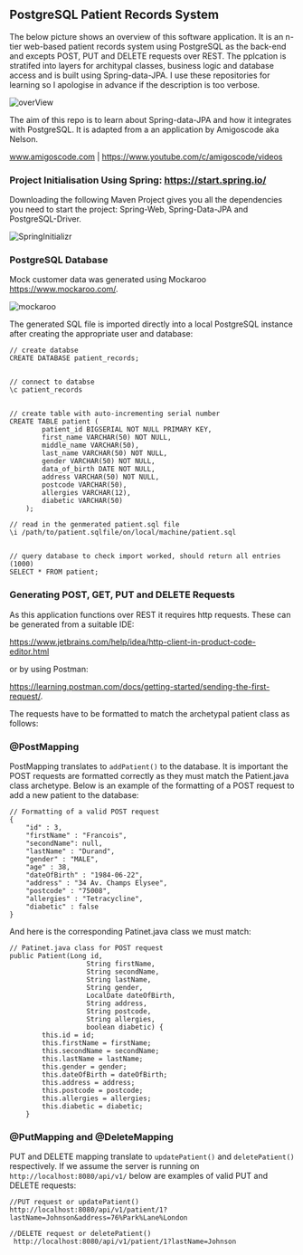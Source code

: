 ## PostgreSQL Patient Records System

The below picture shows an overview of this software application. It is an n-tier web-based
patient records system using PostgreSQL as the back-end and excepts POST, PUT and DELETE
requests over REST. The pplcation is stratifed into layers for architypal classes, business logic and database access and is built using Spring-data-JPA. I use these repositories for learning so I apologise in advance if the description is too verbose.

![overView](https://user-images.githubusercontent.com/78074172/154043026-7f226206-718a-4f60-acf6-df562984c509.svg)

The aim of this repo is to learn about Spring-data-JPA and how it integrates with PostgreSQL. It
is adapted from a an application by Amigoscode aka Nelson.

www.amigoscode.com | https://www.youtube.com/c/amigoscode/videos


### Project Initialisation Using Spring: https://start.spring.io/

Downloading the following Maven Project gives you all the dependencies you need to start the
project: Spring-Web, Spring-Data-JPA and PostgreSQL-Driver.

![SpringInitializr](https://user-images.githubusercontent.com/78074172/154043285-64295a90-67e3-442e-9f84-176f58edf6bd.png)


### PostgreSQL Database
Mock customer data was generated using Mockaroo https://www.mockaroo.com/.

![mockaroo](https://user-images.githubusercontent.com/78074172/154044509-94494833-e3f6-4753-8ac3-f62644b0cf9c.png)

The generated SQL file is imported directly into a local PostgreSQL instance after creating the
appropriate user and database:

```
// create databse
CREATE DATABASE patient_records;


// connect to databse
\c patient_records


// create table with auto-incrementing serial number 
CREATE TABLE patient (
	    patient_id BIGSERIAL NOT NULL PRIMARY KEY,
	    first_name VARCHAR(50) NOT NULL,
	    middle_name VARCHAR(50),
	    last_name VARCHAR(50) NOT NULL,
	    gender VARCHAR(50) NOT NULL,
	    data_of_birth DATE NOT NULL,
	    address VARCHAR(50) NOT NULL,
	    postcode VARCHAR(50),
	    allergies VARCHAR(12),
	    diabetic VARCHAR(50)
    );

// read in the genmerated patient.sql file
\i /path/to/patient.sqlfile/on/local/machine/patient.sql 


// query database to check import worked, should return all entries (1000)
SELECT * FROM patient;
```


### Generating POST, GET, PUT and DELETE Requests

As this application functions over REST it requires http requests. These can be generated from a
suitable IDE: 

https://www.jetbrains.com/help/idea/http-client-in-product-code-editor.html

or by using Postman:

https://learning.postman.com/docs/getting-started/sending-the-first-request/.

The requests have to be formatted to match the archetypal patient class as follows:

### @PostMapping

PostMapping translates to `addPatient()` to the database. It is important the POST requests are 
formatted correctly as they must match the Patient.java class archetype. Below is an example of the formatting of a POST request to add a new patient to the database:

```
// Formatting of a valid POST request
{
    "id" : 3,
    "firstName" : "Francois",
    "secondName": null,
    "lastName" : "Durand",
    "gender" : "MALE",
    "age" : 38,
    "dateOfBirth" : "1984-06-22",
    "address" : "34 Av. Champs Elysee",
    "postcode" : "75008",
    "allergies" : "Tetracycline",
    "diabetic" : false
}
```

And here is the corresponding Patinet.java class we must match:

```
// Patinet.java class for POST request
public Patient(Long id,
                   String firstName,
                   String secondName,
                   String lastName,
                   String gender,
                   LocalDate dateOfBirth,
                   String address,
                   String postcode,
                   String allergies,
                   boolean diabetic) {
        this.id = id;
        this.firstName = firstName;
        this.secondName = secondName;
        this.lastName = lastName;
        this.gender = gender;
        this.dateOfBirth = dateOfBirth;
        this.address = address;
        this.postcode = postcode;
        this.allergies = allergies;
        this.diabetic = diabetic;
    }
```

### @PutMapping and @DeleteMapping

PUT and DELETE mapping translate to `updatePatient()` and `deletePatient()` respectively. If we assume the server is running on `http://localhost:8080/api/v1/` below are examples of valid PUT
and DELETE requests:

```
//PUT request or updatePatient()
http://localhost:8080/api/v1/patient/1?lastName=Johnson&address=76%Park%Lane%London

//DELETE request or deletePatient()
 http://localhost:8080/api/v1/patient/1?lastName=Johnson
```





